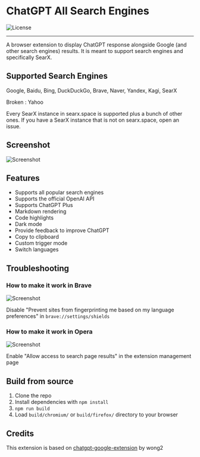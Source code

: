 # ChatGPT All Search Engines

![License](https://img.shields.io/github/license/wong2/chatgpt-google-extension)

---

A browser extension to display ChatGPT response alongside Google (and other search engines) results. It is meant to support search engines and specifically SearX.

## Supported Search Engines

Google, Baidu, Bing, DuckDuckGo, Brave, Naver, Yandex, Kagi, SearX

Broken : Yahoo

Every SearX instance in searx.space is supported plus a bunch of other ones.
If you have a SearX instance that is not on searx.space, open an issue.

## Screenshot

![Screenshot](screenshots/extension.png?raw=true)

## Features

- Supports all popular search engines
- Supports the official OpenAI API
- Supports ChatGPT Plus
- Markdown rendering
- Code highlights
- Dark mode
- Provide feedback to improve ChatGPT
- Copy to clipboard
- Custom trigger mode
- Switch languages

## Troubleshooting

### How to make it work in Brave

![Screenshot](screenshots/brave.png?raw=true)

Disable "Prevent sites from fingerprinting me based on my language preferences" in `brave://settings/shields`

### How to make it work in Opera

![Screenshot](screenshots/opera.png?raw=true)

Enable "Allow access to search page results" in the extension management page

## Build from source

1. Clone the repo
2. Install dependencies with `npm install`
3. `npm run build`
4. Load `build/chromium/` or `build/firefox/` directory to your browser

## Credits
This extension is based on [chatgpt-google-extension](https://github.com/wong2/chatgpt-google-extension) by wong2

